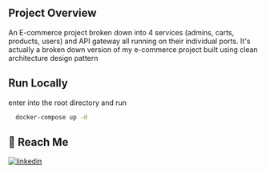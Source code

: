 ## Project Overview

An E-commerce project broken down into 4 services (admins, carts, products, users) and API gateway all running on their individual ports. It's actually a broken down version of my e-commerce project
built using clean architecture design pattern

## Run Locally

enter into the root directory and run 

```bash
  docker-compose up -d
```



## 🔗 Reach Me

[![linkedin](https://img.shields.io/badge/linkedin-0A66C2?style=for-the-badge&logo=linkedin&logoColor=white)](https://www.linkedin.com/in/abhinand-k-r-300036129/)
